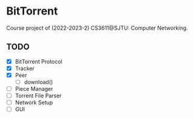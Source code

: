 # BitTorrent
Course project of (2022-2023-2) CS3611@SJTU: Computer Networking.


## TODO
- [x] BitTorrent Protocol
- [x] Tracker
- [x] Peer
  - [ ] download()
- [ ] Piece Manager
- [ ] Torrent File Parser
- [ ] Network Setup
- [ ] GUI